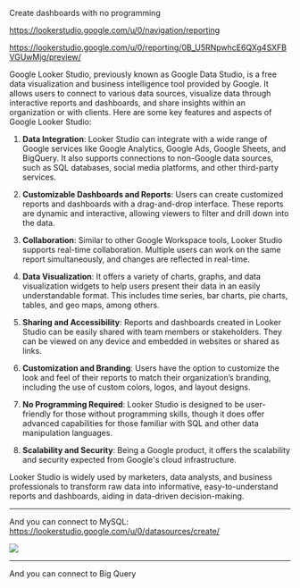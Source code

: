 
Create dashboards with no programming

https://lookerstudio.google.com/u/0/navigation/reporting

https://lookerstudio.google.com/u/0/reporting/0B_U5RNpwhcE6QXg4SXFBVGUwMjg/preview/


Google Looker Studio, previously known as Google Data Studio, is a free data visualization and business intelligence tool provided by Google. It allows users to connect to various data sources, visualize data through interactive reports and dashboards, and share insights within an organization or with clients. Here are some key features and aspects of Google Looker Studio:

1. **Data Integration**: Looker Studio can integrate with a wide range of Google services like Google Analytics, Google Ads, Google Sheets, and BigQuery. It also supports connections to non-Google data sources, such as SQL databases, social media platforms, and other third-party services.

2. **Customizable Dashboards and Reports**: Users can create customized reports and dashboards with a drag-and-drop interface. These reports are dynamic and interactive, allowing viewers to filter and drill down into the data.

3. **Collaboration**: Similar to other Google Workspace tools, Looker Studio supports real-time collaboration. Multiple users can work on the same report simultaneously, and changes are reflected in real-time.

4. **Data Visualization**: It offers a variety of charts, graphs, and data visualization widgets to help users present their data in an easily understandable format. This includes time series, bar charts, pie charts, tables, and geo maps, among others.

5. **Sharing and Accessibility**: Reports and dashboards created in Looker Studio can be easily shared with team members or stakeholders. They can be viewed on any device and embedded in websites or shared as links.

6. **Customization and Branding**: Users have the option to customize the look and feel of their reports to match their organization’s branding, including the use of custom colors, logos, and layout designs.

7. **No Programming Required**: Looker Studio is designed to be user-friendly for those without programming skills, though it does offer advanced capabilities for those familiar with SQL and other data manipulation languages.

8. **Scalability and Security**: Being a Google product, it offers the scalability and security expected from Google's cloud infrastructure.

Looker Studio is widely used by marketers, data analysts, and business professionals to transform raw data into informative, easy-to-understand reports and dashboards, aiding in data-driven decision-making.

---


And you can connect to MySQL:
https://lookerstudio.google.com/u/0/datasources/create/

![](https://i.imgur.com/TcbNL6u.png)


---


And you can connect to Big Query

